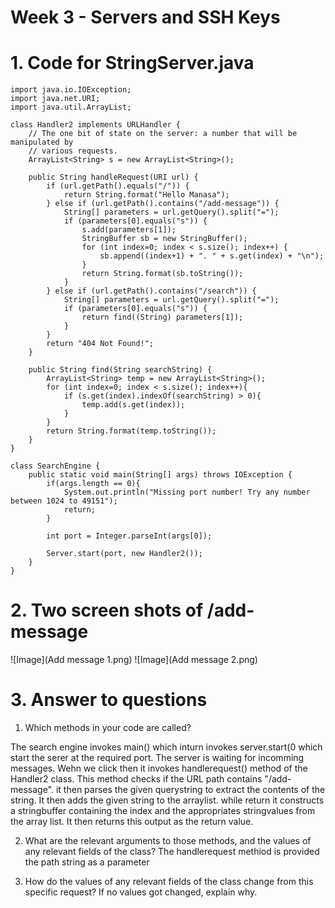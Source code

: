 # Week 3 - Servers and SSH Keys

# **1. Code for StringServer.java**

```
import java.io.IOException;
import java.net.URI;
import java.util.ArrayList;

class Handler2 implements URLHandler {
    // The one bit of state on the server: a number that will be manipulated by
    // various requests.
    ArrayList<String> s = new ArrayList<String>();

    public String handleRequest(URI url) {
        if (url.getPath().equals("/")) {
            return String.format("Hello Manasa");
        } else if (url.getPath().contains("/add-message")) {
            String[] parameters = url.getQuery().split("=");
            if (parameters[0].equals("s")) {
                s.add(parameters[1]);
                StringBuffer sb = new StringBuffer();
                for (int index=0; index < s.size(); index++) {
                    sb.append((index+1) + ". " + s.get(index) + "\n");
                }
                return String.format(sb.toString());
            }
        } else if (url.getPath().contains("/search")) {
            String[] parameters = url.getQuery().split("=");
            if (parameters[0].equals("s")) {
                return find((String) parameters[1]);
            }
        }
        return "404 Not Found!";
    }
    
    public String find(String searchString) {
        ArrayList<String> temp = new ArrayList<String>();
        for (int index=0; index < s.size(); index++){
            if (s.get(index).indexOf(searchString) > 0){
                temp.add(s.get(index));
            }
        }
        return String.format(temp.toString());
    }
}

class SearchEngine {
    public static void main(String[] args) throws IOException {
        if(args.length == 0){
            System.out.println("Missing port number! Try any number between 1024 to 49151");
            return;
        }

        int port = Integer.parseInt(args[0]);

        Server.start(port, new Handler2());
    }
}

```

# **2. Two screen shots of /add-message**

![Image](Add message 1.png)
![Image](Add message 2.png)

# **3. Answer to questions**

1. Which methods in your code are called?

The search engine invokes main() which inturn invokes server.start(0 which start the serer at the required port. The server is waiting for incomming messages. Wehn we click
[](http://127.0.0.1:4000/add-message?s=) then it invokes handlerequest() method of the Handler2 class. This method checks if the URL path contains "/add-message". it then parses the given querystring to extract the contents of the string. It then adds the given string to the arraylist. while return it constructs a stringbuffer containing the index and the appropriates stringvalues from the array list. It then returns this output as the return value.

2. What are the relevant arguments to those methods, and the values of any relevant fields of the class?
   The handlerequest methiod is provided the path string as a parameter
   
3. How do the values of any relevant fields of the class change from this specific request? If no values got changed, explain why.


